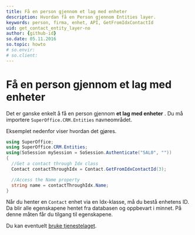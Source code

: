 ```yaml
---
title: Få en person gjennom et lag med enheter
description: Hvordan få en Person gjennom Entities layer.
keywords: person, firma, enhet, API, GetFromIdxContactId
uid: get_contact_entity_layer-no
author: {github-id}
so.date: 05.11.2016
so.topic: howto
# so.envir:
# so.client:
---
```


# Få en person gjennom et lag med enheter

Det er ganske enkelt å få en person gjennom **et lag med enheter** . Du må importere `SuperOffice.CRM.Entities` navneområdet.

Eksemplet nedenfor viser hvordan det gjøres.

```csharp
using SuperOffice;
using SuperOffice.CRM.Entities;
using(SoSession mySession = SoSession.Authenticate("SAL0", ""))
{
  //Get a contact through Idx class
  Contact contactThroughIdx = Contact.GetFromIdxContactId(3);

  //Access the Name property
  string name = contactThroughIdx.Name;
}
```

Når du henter en `Contact` enhet via en Idx-klasse, må du bestå enhetens ID. Da blir alle egenskapene hentet fra databasen og oppbevart i minnet. På denne måten får du tilgang til egenskapene.

Du kan eventuelt [bruke tjenestelaget][1].

<!-- Referenced links -->
[1]: ../services/get-contact-via-services-layer.md
